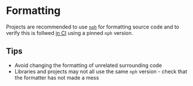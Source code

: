 # Formatting

Projects are recommended to use [`nph`](https://github.com/arnetheduck/nph) for formatting source code and to verify this is follwed [in CI](https://github.com/arnetheduck/nph-action) using a pinned `nph` version.

## Tips

* Avoid changing the formatting of unrelated surrounding code
* Libraries and projects may not all use the same `nph` version - check that the formatter has not made a mess
